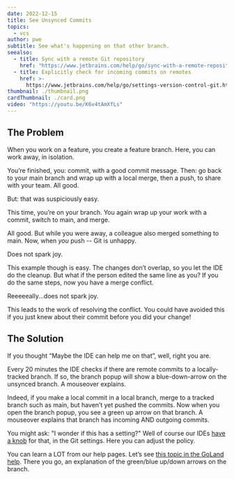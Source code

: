 ```yaml
---
date: 2022-12-15
title: See Unsynced Commits
topics:
  - vcs
author: pwe
subtitle: See what's happening on that other branch.
seealso:
  - title: Sync with a remote Git repository
    href: "https://www.jetbrains.com/help/go/sync-with-a-remote-repository.html"
  - title: Explicitly check for incoming commits on remotes
    href: >-
      https://www.jetbrains.com/help/go/settings-version-control-git.html#d2aedc79
thumbnail: ./thumbnail.png
cardThumbnail: ./card.png
video: "https://youtu.be/K6v4tAmXfLs"
---
```


## The Problem

When you work on a feature, you create a feature branch.
Here, you can work away, in isolation.

You’re finished, you: commit, with a good commit message.
Then: go back to your main branch and wrap up with a local merge, then a push, to share with your team.
All good.

But: that was suspiciously easy.

This time, you’re on your branch.
You again wrap up your work with a commit, switch to main, and merge.

All good.
But while you were away, a colleague also merged something to main.
Now, when _you_ push -- Git is unhappy.

Does not spark joy.

This example though is easy.
The changes don’t overlap, so you let the IDE do the cleanup.
But what if the person edited the same line as you?
If you do the same steps, now you have a merge conflict.

Reeeeeally...does not spark joy.

This leads to the work of resolving the conflict.
You could have avoided this if you just knew about their commit before you did your change!

## The Solution

If you thought “Maybe the IDE can help me on that”, well, right you are.

Every 20 minutes the IDE checks if there are remote commits to a locally-tracked branch.
If so, the branch popup will show a blue-down-arrow on the unsynced branch.
A mouseover explains.

Indeed, if you make a local commit in a local branch, merge to a tracked branch such as main, but haven’t yet pushed the commits.
Now when you open the branch popup, you see a green up arrow on that branch.
A mouseover explains that branch has incoming AND outgoing commits.

You might ask: "I wonder if this has a setting?"
Well of course our IDEs [have a knob](https://www.jetbrains.com/help/go/settings-version-control-git.html#d2aedc79) for that, in the Git settings.
Here you can adjust the policy.

You can learn a LOT from our help pages. Let’s see [this topic in the GoLand help](https://www.jetbrains.com/help/go/sync-with-a-remote-repository.html).
There you go, an explanation of the green/blue up/down arrows on the branch.
